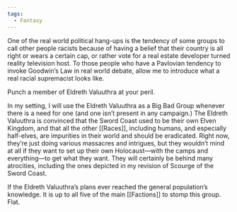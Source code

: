 ```yaml
---
tags:
  - Fantasy
---
```


One of the real world political hang-ups is the tendency of some groups to call other people racists because of having a belief that their country is all right or wears a certain cap, or rather vote for a real estate developer turned reality television host. To those people who have a Pavlovian tendency to invoke Goodwin’s Law in real world debate, allow me to introduce what a real racial supremacist looks like.

Punch a member of Eldreth Valuuthra at your peril.

In my setting, I will use the Eldreth Valuuthra as a Big Bad Group whenever there is a need for one (and one isn’t present in any campaign.) The Eldreth Valuuthra is convinced that the Sword Coast used to be their own Elven Kingdom, and that all the other [[Races]], including humans, and especially half-elves, are impurities in their world and should be eradicated. Right now, they’re just doing various massacres and intrigues, but they wouldn’t mind at all if they want to set up their own Holocaust—with the camps and everything—to get what they want. They will certainly be behind many atrocities, including the ones depicted in my revision of Scourge of the Sword Coast.

If the Eldreth Valuuthra’s plans ever reached the general population’s knowledge. It is up to all five of the main [[Factions]] to stomp this group. Flat.
